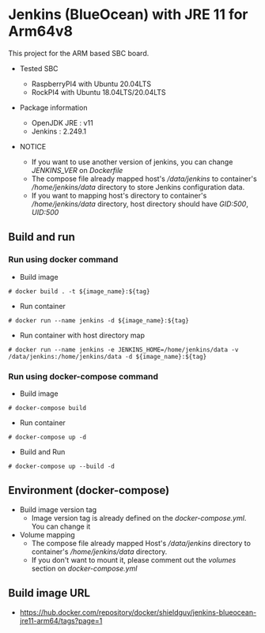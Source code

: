 # Jenkins (BlueOcean) with JRE 11 for Arm64v8

This project for the ARM based SBC board.
- Tested SBC
  - RaspberryPI4 with Ubuntu 20.04LTS
  - RockPI4 with Ubuntu 18.04LTS/20.04LTS

- Package information
  - OpenJDK JRE : v11
  - Jenkins : 2.249.1

- NOTICE
  - If you want to use another version of jenkins, you can change *JENKINS_VER* on *Dockerfile*
  - The compose file already mapped host's */data/jenkins* to container's */home/jenkins/data* directory to store Jenkins configuration data.
  - If you want to mapping host's directory to container's */home/jenkins/data* directory, host directory should have *GID:500*, *UID:500*

## Build and run

### Run using docker command
- Build image
```
# docker build . -t ${image_name}:${tag}
```
- Run container 
```
# docker run --name jenkins -d ${image_name}:${tag}
```
- Run container with host directory map
```
# docker run --name jenkins -e JENKINS_HOME=/home/jenkins/data -v /data/jenkins:/home/jenkins/data -d ${image_name}:${tag}
```

### Run using docker-compose command

- Build image
```
# docker-compose build
```
- Run container
```
# docker-compose up -d
```
- Build and Run
```
# docker-compose up --build -d
```

## Environment (docker-compose)

- Build image version tag
  - Image version tag is already defined on the *docker-compose.yml*. You can change it
- Volume mapping
  - The compose file already mapped Host's */data/jenkins* directory to container's */home/jenkins/data* directory.
  - If you don't want to mount it, please comment out the *volumes* section on *docker-compose.yml*

## Build image URL

- https://hub.docker.com/repository/docker/shieldguy/jenkins-blueocean-jre11-arm64/tags?page=1
